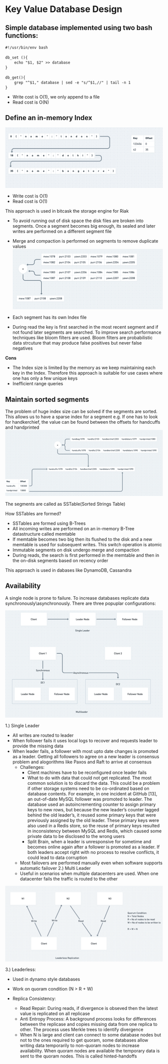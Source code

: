 # Key Value Database Design

## Simple database implemented using two bash functions:
```
#!/usr/bin/env bash

db_set (){
    echo "$1, $2" >> database
}

db_get(){
    grep "^$1," database | sed -e "s/^$1,//" | tail -n 1
}
```

- Write cost is O(1), we only append to a file
- Read cost is O(N)

## Define an in-memory Index

![alt text](SimpleDatabaseWithIndex.png)

- Write cost is O(1) 
- Read cost is O(1)

This approach is used in bitcask the storage engine for Riak

- To avoid running out of disk space the disk files are broken into segments. Once a segment becomes big enough, its sealed and later writes are performed on a different segment file
- Merge and compaction is performed on segments to remove duplicate values 
![alt text](MergeCompaction.png)

- Each segment has its own Index file
- During read the key is first searched in the most recent segment and if not found later segments are searched. To improve search performance techniques like bloom filters are used. Bloom filters are probabilistic data strcuture that may produce false positives but never false negatives

**Cons** 
- The Index size is limited by the memory as we keep maintaining each key in the Index. Therefore this approach is suitable for use cases where one has only a few unique keys
- Inefficient range queries

## Maintain sorted segments

The problem of huge index size can be solved if the segments are sorted. This allows us to have a sparse index for a segment e.g. If one has to look for handkerchief, the value can be found between the offsets for handcuffs and handprinted
![alt text](SSTables.png)

The segments are called as SSTable(Sorted Strings Table)

How SSTables are formed?
- SSTables are formed using B-Trees
- All incoming writes are performed on an in-memory B-Tree datastructure called memtable
- If memtable becomes two big then its flushed to the disk and a new memtable is used for subsequent writes. This switch operation is atomic
- Immutable segments on disk undergo merge and compaction
- During reads, the search is first performed in the memtable and then in the on-disk segments based on recency order

This approach is used in dabases like DynamoDB, Cassandra

## Availability

A single node is prone to failure. To increase databases replicate data synchronously\asynchronously. There are three popuplar configurations:

![alt text](SingleMultileaderReplicaConfigs.png)

1.) Single Leader
- All writes are routed to leader
- When follower fails it uses local logs to recover and requests leader to provide the missing data
- When leader fails, a follower with most upto date changes is promoted as a leader. Getting all followers to agree on a new leader is consensus problem and alogorithms like Paxos and Raft to arrive at consensus
    - Challenges:
        - Client machines have to be reconfigured once leader fails
        - What to do with data that could not get replicated. The most common solution is to discard the data. This could be a problem if other storage systems need to be co-ordinated based on database contents. For example, in one incident at GitHub [13], an out-of-date MySQL follower was promoted to leader. The database used an autoincrementing counter to assign primary keys to new rows, but because the new leader’s counter lagged behind the old leader’s, it reused some primary keys that were previously assigned by the old leader. These primary keys were also used in a Redis store, so the reuse of primary keys resulted in inconsistency between MySQL and Redis, which caused some private data to be disclosed to the wrong users
        - Split Brain, when a leader is unresponsive for sometime and becomes online again after a follower is promoted as a leader. If both leaders accept right with no process to resolve conflicts, it could lead to data corruption
    - Most failovers are performed manually even when software supports automatic failover
2.) Multi Leader
    - Useful in scenarios when multiple datacenters are used. When one datacenter fails the traffic is routed to the other


![alt text](LeaderlessReplication.png)

3.) Leaderless:
- Used in dynamo style databases
- Work on quoram condition (N > R + W)
    
- Replica Consistency:
    - Read Repair: During reads, if divergence is obseved then the latest value is replicated on all replicase
    - Anti Entropy Process: A background process looks for differences between the replicase and copies missing data from one replica to other. The process uses Merkle trees to identify divergence
    - When N is large and client can connect to some database nodes but not to the ones required to get quoram, some databases allow writing data temporarily to non-quoram nodes to increase availability. When quoram nodes are available the temporary data is sent to the quoram nodes. This is called hinted-handoffs

